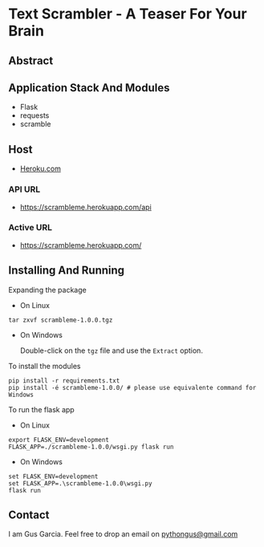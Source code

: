 # Text Scrambler - A Teaser For Your Brain

## Abstract


## Application Stack And Modules

* Flask
* requests
* scramble

## Host

* [Heroku.com][2]

[2]: https://www.heroku.com

### API URL

* https://scrambleme.herokuapp.com/api

### Active URL

* https://scrambleme.herokuapp.com/

## Installing And Running

Expanding the package

* On Linux

```
tar zxvf scrambleme-1.0.0.tgz
```

* On Windows

    Double-click on the `tgz` file and use the `Extract` option.

To install the modules
```
pip install -r requirements.txt
pip install -é scrambleme-1.0.0/ # please use equivalente command for Windows
```

To run the flask app

* On Linux
```
export FLASK_ENV=development
FLASK_APP=./scrambleme-1.0.0/wsgi.py flask run
```
* On Windows
```
set FLASK_ENV=development
set FLASK_APP=.\scrambleme-1.0.0\wsgi.py
flask run
```


## Contact

I am Gus Garcia. Feel free to drop an email on [pythongus@gmail.com][1]

[1]: mailto:pythongus@gmail.com
